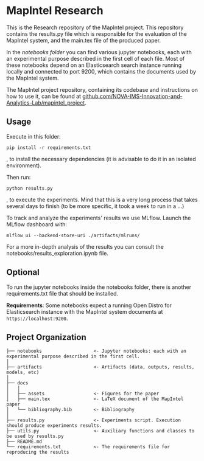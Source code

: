 # MapIntel Research

This is the Research repository of the MapIntel project. This repository contains the results.py file which is responsible for the evaluation of the MapIntel system, and the main.tex file of the produced paper. 

In the *notebooks folder* you can find various jupyter notebooks, each with an experimental purpose described in the first cell of each file. Most of these notebooks depend on an Elasticsearch search instance running locally and connected to port 9200, which contains the documents used by the MapIntel system.

The MapIntel project repository, containing its codebase and instructions on how to use it, can be found at [github.com/NOVA-IMS-Innovation-and-Analytics-Lab/mapintel_project](https://github.com/NOVA-IMS-Innovation-and-Analytics-Lab/mapintel_project).

## Usage

Execute in this folder:
```
pip install -r requirements.txt
```
, to install the necessary dependencies (it is advisable to do it in an isolated environment).

Then run:
```
python results.py
```
, to execute the experiments. Mind that this is a very long process that takes several days to finish (to be more specific, it took a week to run in a ...)

To track and analyze the experiments' results we use MLflow. Launch the MLflow dashboard with:
```
mlflow ui --backend-store-uri ./artifacts/mlruns/
```
For a more in-depth analysis of the results you can consult the notebooks/results_exploration.ipynb file.

## Optional

To run the jupyter notebooks inside the notebooks folder, there is another requirements.txt file that should be installed.

**Requirements**: Some notebooks expect a running Open Distro for Elasticsearch instance with the MapIntel system documents at `https://localhost:9200`. 

## Project Organization

    ├── notebooks                   <- Jupyter notebooks: each with an experimental purpose described in the first cell.
    │
    ├── artifacts                   <- Artifacts (data, outputs, results, models, etc)
    │
    ├── docs
    │   │
    │   ├── assets                  <- Figures for the paper
    │   ├── main.tex                <- LaTeX document of the MapIntel paper
    │   └── bibliography.bib        <- Bibliography
    │
    ├── results.py                  <- Experiments script. Execution should produce experiments results.    
    ├── utils.py                    <- Auxiliary functions and classes to be used by results.py    
    ├── README.md
    └── requirements.txt            <- The requirements file for reproducing the results
